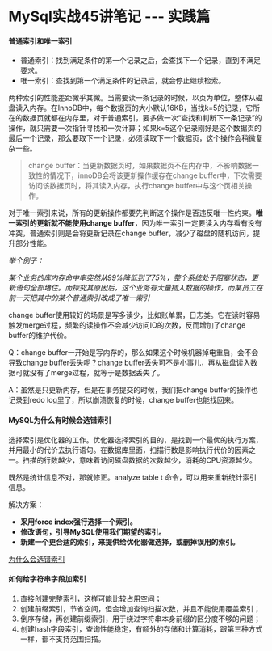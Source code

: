 # MySql实战45讲笔记 --- 实践篇



#### 普通索引和唯一索引

- 普通索引：找到满足条件的第一个记录之后，会查找下一个记录，直到不满足要求。
- 唯一索引：查找到第一个满足条件的记录后，就会停止继续检索。

两种索引的性能差距微乎其微。当需要读一条记录的时候，以页为单位，整体从磁盘读入内存。在InnoDB中，每个数据页的大小默认16KB，当找k=5的记录，它所在的数据页就都在内存里，对于普通索引，要多做一次“查找和判断下一条记录”的操作，就只需要一次指针寻找和一次计算；如果k=5这个记录刚好是这个数据页的最后一个记录，那么要取下一个记录，必须读取下一个数据页，这个操作会稍微复杂一些。

> change buffer：当更新数据页时，如果数据页不在内存中，不影响数据一致性的情况下，innoDB会将该更新操作缓存在change buffer中，下次需要访问该数据页时，将其读入内存，执行change buffer中与这个页相关操作。

对于唯一索引来说，所有的更新操作都要先判断这个操作是否违反唯一性约束。**唯一索引的更新就不能使用change buffer**，因为唯一索引一定要读入内存看有没有冲突，普通索引则是会将更新记录在change buffer，减少了磁盘的随机访问，提升部分性能。

*举个例子：*

*某个业务的库内存命中率突然从99%降低到了75%，整个系统处于阻塞状态，更新语句全部堵住。而探究其原因后，这个业务有大量插入数据的操作，而某员工在前一天把其中的某个普通索引改成了唯一索引*

change buffer使用较好的场景是写多读少，比如账单累，日志类。它在读时容易触发merge过程，频繁的读操作不会减少访问IO的次数，反而增加了change buffer的维护代价。



Q：change buffer一开始是写内存的，那么如果这个时候机器掉电重启，会不会导致change buffer丢失呢？change buffer丢失可不是小事儿，再从磁盘读入数据可就没有了merge过程，就等于是数据丢失了。

A：虽然是只更新内存，但是在事务提交的时候，我们把change buffer的操作也记录到redo log里了，所以崩溃恢复的时候，change buffer也能找回来。



#### MySQL为什么有时候会选错索引

选择索引是优化器的工作。优化器选择索引的目的，是找到一个最优的执行方案，并用最小的代价去执行语句。在数据库里面，扫描行数是影响执行代价的因素之一。扫描的行数越少，意味着访问磁盘数据的次数越少，消耗的CPU资源越少。

既然是统计信息不对，那就修正。analyze table t 命令，可以用来重新统计索引信息。

解决方案：

- **采用force index强行选择一个索引。**
- **修改语句，引导MySQL使用我们期望的索引。**
- **新建一个更合适的索引，来提供给优化器做选择，或删掉误用的索引。**

[为什么会选错索引](https://jums.gitbook.io/mysql-shi-zhan-45-jiang/10-mysql-wei-shi-mo-you-shi-hou-hui-xuan-cuo-suo-yin)



#### 如何给字符串字段加索引

1. 直接创建完整索引，这样可能比较占用空间；
2. 创建前缀索引，节省空间，但会增加查询扫描次数，并且不能使用覆盖索引；
3. 倒序存储，再创建前缀索引，用于绕过字符串本身前缀的区分度不够的问题；
4. 创建hash字段索引，查询性能稳定，有额外的存储和计算消耗，跟第三种方式一样，都不支持范围扫描。
